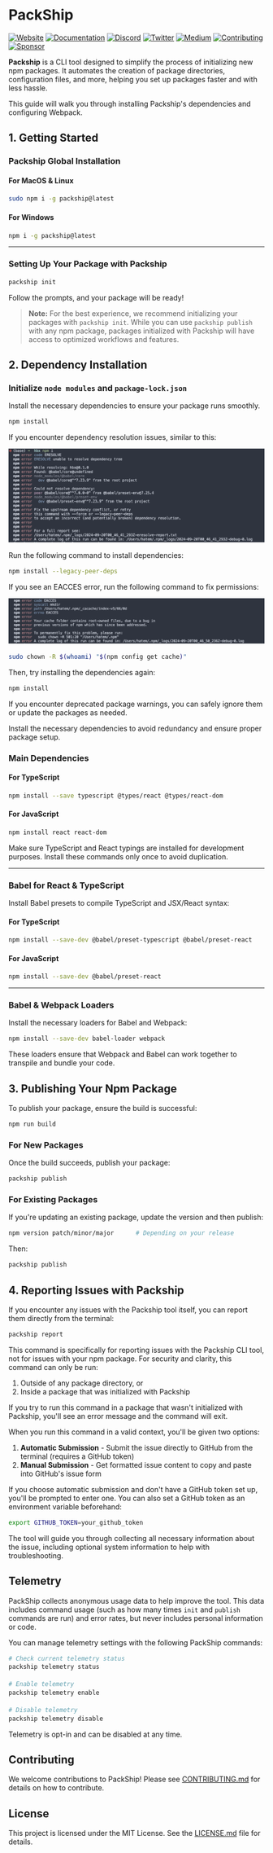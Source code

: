 # PackShip

[![Website](https://img.shields.io/badge/Website-packship.dev-blue)](https://packship.dev)
[![Documentation](https://img.shields.io/badge/Docs-packship.dev/docs-green)](https://packship.dev/docs)
[![Discord](https://img.shields.io/badge/Discord-PackShip%20Connect-7289DA)](https://discord.gg/5REXGVyRgV)
[![Twitter](https://img.shields.io/badge/Twitter-@h4temsoliman-1DA1F2)](https://x.com/h4temsoliman)
[![Medium](https://img.shields.io/badge/Medium-Read%20Our%20Story-black)](https://medium.com/@hatemthedev/packship-v2-the-decision-that-changed-everything-55a12eebcd21)
[![Contributing](https://img.shields.io/badge/Contributing-Guidelines-2ea44f)](https://github.com/CodeNKoffee/packship/blob/master/CONTRIBUTING.md)
[![Sponsor](https://img.shields.io/badge/Sponsor-PackShip-red)](https://www.packship.dev/sponsor-packship)

**Packship** is a CLI tool designed to simplify the process of initializing new npm packages. It automates the creation of package directories, configuration files, and more, helping you set up packages faster and with less hassle.

This guide will walk you through installing Packship's dependencies and configuring Webpack.

## 1. Getting Started

### Packship Global Installation

#### For MacOS & Linux

```bash
sudo npm i -g packship@latest
```

#### For Windows

```bash
npm i -g packship@latest
```

---

### Setting Up Your Package with Packship

```bash
packship init
```

Follow the prompts, and your package will be ready!

> **Note:** For the best experience, we recommend initializing your packages with `packship init`. While you can use `packship publish` with any npm package, packages initialized with Packship will have access to optimized workflows and features.

## 2. Dependency Installation

### Initialize `node modules` and `package-lock.json`

Install the necessary dependencies to ensure your package runs smoothly.

```bash
npm install
```

If you encounter dependency resolution issues, similar to this:

![Image Title](./src/assets/dep-res-issue.png)

Run the following command to install dependencies:

```bash
npm install --legacy-peer-deps
```

If you see an EACCES error, run the following command to fix permissions:

![Image Title](./src/assets/eas-issue.png)

```bash
sudo chown -R $(whoami) "$(npm config get cache)"
```

Then, try installing the dependencies again:

```bash
npm install
```

If you encounter deprecated package warnings, you can safely ignore them or update the packages as needed.

Install the necessary dependencies to avoid redundancy and ensure proper package setup.

### Main Dependencies

#### For TypeScript

```bash
npm install --save typescript @types/react @types/react-dom
```

#### For JavaScript

```bash
npm install react react-dom
```

Make sure TypeScript and React typings are installed for development purposes. Install these commands only once to avoid duplication.

---

### Babel for React & TypeScript

Install Babel presets to compile TypeScript and JSX/React syntax:

#### For TypeScript

```bash
npm install --save-dev @babel/preset-typescript @babel/preset-react
```

#### For JavaScript

```bash
npm install --save-dev @babel/preset-react
```

---

### Babel & Webpack Loaders

Install the necessary loaders for Babel and Webpack:

```bash
npm install --save-dev babel-loader webpack
```

These loaders ensure that Webpack and Babel can work together to transpile and bundle your code.

## 3. Publishing Your Npm Package

To publish your package, ensure the build is successful:

```bash
npm run build
```

### For New Packages

Once the build succeeds, publish your package:

```bash
packship publish
```

### For Existing Packages

If you're updating an existing package, update the version and then publish:

```bash
npm version patch/minor/major      # Depending on your release
```

Then:

```bash
packship publish
```

## 4. Reporting Issues with Packship

If you encounter any issues with the Packship tool itself, you can report them directly from the terminal:

```bash
packship report
```

This command is specifically for reporting issues with the Packship CLI tool, not for issues with your npm package. For security and clarity, this command can only be run:

1. Outside of any package directory, or
2. Inside a package that was initialized with Packship

If you try to run this command in a package that wasn't initialized with Packship, you'll see an error message and the command will exit.

When you run this command in a valid context, you'll be given two options:

1. **Automatic Submission** - Submit the issue directly to GitHub from the terminal (requires a GitHub token)
2. **Manual Submission** - Get formatted issue content to copy and paste into GitHub's issue form

If you choose automatic submission and don't have a GitHub token set up, you'll be prompted to enter one. You can also set a GitHub token as an environment variable beforehand:

```bash
export GITHUB_TOKEN=your_github_token
```

The tool will guide you through collecting all necessary information about the issue, including optional system information to help with troubleshooting.

## Telemetry

PackShip collects anonymous usage data to help improve the tool. This data includes command usage (such as how many times `init` and `publish` commands are run) and error rates, but never includes personal information or code.

You can manage telemetry settings with the following PackShip commands:

```bash
# Check current telemetry status
packship telemetry status

# Enable telemetry
packship telemetry enable

# Disable telemetry
packship telemetry disable
```

Telemetry is opt-in and can be disabled at any time.

## Contributing

We welcome contributions to PackShip! Please see [CONTRIBUTING.md](CONTRIBUTING.md) for details on how to contribute.

## License

This project is licensed under the MIT License. See the [LICENSE.md](LICENSE.md) file for details.

